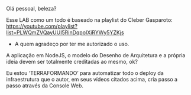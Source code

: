 Olá pessoal, beleza?

Esse LAB como um todo é baseado na playlist do Cleber Gasparoto: https://youtube.com/playlist?list=PLWQmZVQayUUI5RinDqpoIXiRYWy5YZKjs
- A quem agradeço por ter me autorizado o uso.

A aplicação em NodeJS, o modelo do Desenho de Arquitetura e a própria ideia devem ser totalmente creditadas ao mesmo, ok?

Eu estou ‘TERRAFORMANDO’ para automatizar todo o deploy da infraestrutura que o autor, em seus vídeos citados acima, cria passo a passo através da Console Web.
